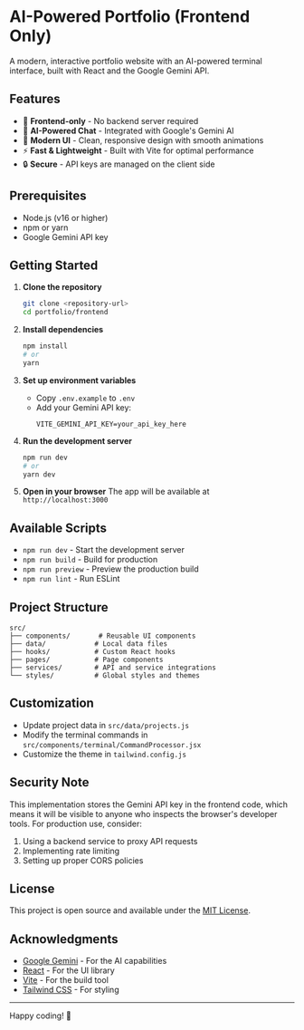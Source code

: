 # AI-Powered Portfolio (Frontend Only)

A modern, interactive portfolio website with an AI-powered terminal interface, built with React and the Google Gemini API.

## Features

- 🚀 **Frontend-only** - No backend server required
- 🤖 **AI-Powered Chat** - Integrated with Google's Gemini AI
- 🎨 **Modern UI** - Clean, responsive design with smooth animations
- ⚡ **Fast & Lightweight** - Built with Vite for optimal performance
- 🔒 **Secure** - API keys are managed on the client side

## Prerequisites

- Node.js (v16 or higher)
- npm or yarn
- Google Gemini API key

## Getting Started

1. **Clone the repository**
   ```bash
   git clone <repository-url>
   cd portfolio/frontend
   ```

2. **Install dependencies**
   ```bash
   npm install
   # or
   yarn
   ```

3. **Set up environment variables**
   - Copy `.env.example` to `.env`
   - Add your Gemini API key:
     ```
     VITE_GEMINI_API_KEY=your_api_key_here
     ```

4. **Run the development server**
   ```bash
   npm run dev
   # or
   yarn dev
   ```

5. **Open in your browser**
   The app will be available at `http://localhost:3000`

## Available Scripts

- `npm run dev` - Start the development server
- `npm run build` - Build for production
- `npm run preview` - Preview the production build
- `npm run lint` - Run ESLint

## Project Structure

```
src/
├── components/       # Reusable UI components
├── data/            # Local data files
├── hooks/           # Custom React hooks
├── pages/           # Page components
├── services/        # API and service integrations
└── styles/          # Global styles and themes
```

## Customization

- Update project data in `src/data/projects.js`
- Modify the terminal commands in `src/components/terminal/CommandProcessor.jsx`
- Customize the theme in `tailwind.config.js`

## Security Note

This implementation stores the Gemini API key in the frontend code, which means it will be visible to anyone who inspects the browser's developer tools. For production use, consider:

1. Using a backend service to proxy API requests
2. Implementing rate limiting
3. Setting up proper CORS policies

## License

This project is open source and available under the [MIT License](LICENSE).

## Acknowledgments

- [Google Gemini](https://ai.google.dev/) - For the AI capabilities
- [React](https://reactjs.org/) - For the UI library
- [Vite](https://vitejs.dev/) - For the build tool
- [Tailwind CSS](https://tailwindcss.com/) - For styling

---

Happy coding! 🚀

